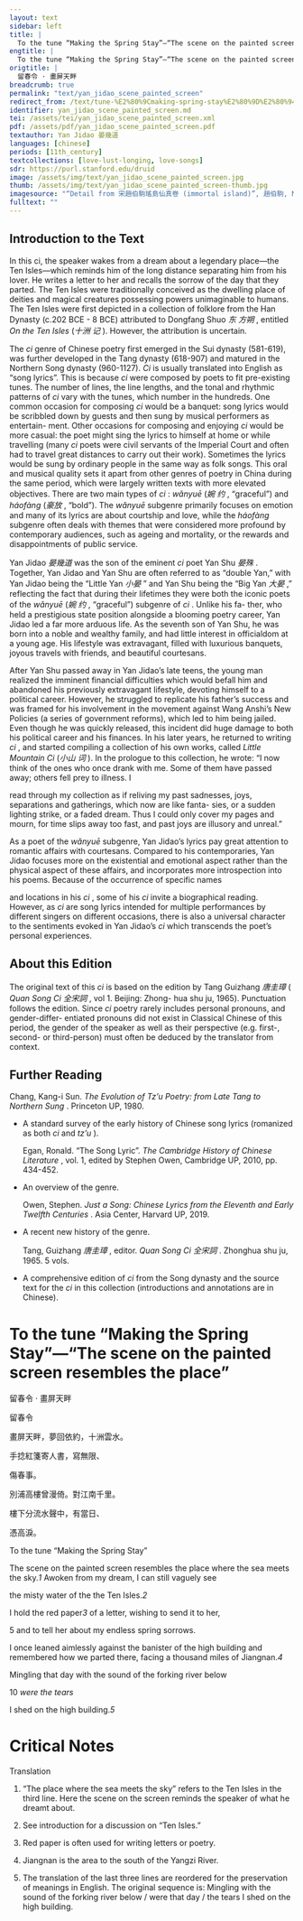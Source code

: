 ```yaml
---
layout: text
sidebar: left
title: |
  To the tune “Making the Spring Stay”—“The scene on the painted screen resembles the place” | 留春令 · 畫屏天畔
engtitle: |
  To the tune “Making the Spring Stay”—“The scene on the painted screen resembles the place”
origtitle: |
  留春令 · 畫屏天畔
breadcrumb: true
permalink: "text/yan_jidao_scene_painted_screen"
redirect_from: /text/tune-%E2%80%9Cmaking-spring-stay%E2%80%9D%E2%80%94%E2%80%9C-scene-painted-screen-resembles-place%E2%80%9D
identifier: yan_jidao_scene_painted_screen.md
tei: /assets/tei/yan_jidao_scene_painted_screen.xml
pdf: /assets/pdf/yan_jidao_scene_painted_screen.pdf
textauthor: Yan Jidao 晏幾道
languages: [chinese]
periods: [11th_century]
textcollections: [love-lust-longing, love-songs]
sdr: https://purl.stanford.edu/druid 
image: /assets/img/text/yan_jidao_scene_painted_screen.jpg
thumb: /assets/img/text/yan_jidao_scene_painted_screen-thumb.jpg
imagesource: "“Detail from 宋趙伯駒瑤島仙真卷 (immortal island)”, 趙伯駒, National Palace Museum, Accession Number: K2A001440N000000000PAB [Public Domain]"
fulltext: ""
---
```




<h2>Introduction to the Text</h2>
<p>In this ci, the speaker wakes from a dream about a legendary place—the Ten Isles—which reminds him of the long distance separating him from his lover. He writes a letter to her and recalls the sorrow of the day that they parted. The Ten Isles were traditionally conceived as the dwelling place of deities and magical creatures possessing powers unimaginable to humans. The Ten Isles were first depicted in a collection of folklore from the Han Dynasty (c.202 BCE - 8 BCE) attributed to Dongfang Shuo <em>东 方朔</em> , entitled <i> On the Ten Isles </i> (<em>十洲 记</em> ). However, the attribution is uncertain.</p>

<p>The <i> ci </i> genre of Chinese poetry first emerged in the Sui dynasty (581-619), was further developed in the Tang dynasty (618-907) and matured in the Northern Song dynasty (960-1127). <i> Ci </i> is usually translated into English as “song lyrics”. This is because <i> ci </i> were composed by poets to fit pre-existing tunes. The number of lines, the line lengths, and the tonal and rhythmic patterns of <i> ci </i> vary with the tunes, which number in the hundreds. One common occasion for composing <i> ci </i> would be a banquet: song lyrics would be scribbled down by guests and then sung by musical performers as entertain- ment. Other occasions for composing and enjoying <i> ci </i> would be more casual: the poet might sing the lyrics to himself at home or while travelling (many <i> ci </i> poets were civil servants of the Imperial Court and often had to travel great distances to carry out their work). Sometimes the lyrics would be sung by ordinary people in the same way as folk songs. This oral and musical quality sets it apart from other genres of poetry in China during the same period, which were largely written texts with more elevated objectives. There are two main types of <i> ci</i> : <i> wǎnyuē </i> (<em>婉 约</em> , “graceful”) and <i> háofàng </i> (<em>豪放</em> , “bold”). The <i> wǎnyuē </i> subgenre primarily focuses on emotion and many of its lyrics are about courtship and love, while the <i> háofàng </i> subgenre often deals with themes that were considered more profound by contemporary audiences, such as ageing and mortality, or the rewards and disappointments of public service.</p>

<p>Yan Jidao <em>晏幾道</em> was the son of the eminent <i> ci </i> poet Yan Shu <em>晏殊</em> . Together, Yan Jidao and Yan Shu are often referred to as “double Yan,” with Yan Jidao being the “Little Yan <em>小晏</em> ” and Yan Shu being the “Big Yan <em>大晏</em> ,” reflecting the fact that during their lifetimes they were both the iconic poets of the <i> wǎnyuē </i> (<em>婉 约</em> , “graceful”) subgenre of <i> ci</i> . Unlike his fa- ther, who held a prestigious state position alongside a blooming poetry career, Yan Jidao led a far more arduous life. As the seventh son of Yan Shu, he was born into a noble and wealthy family, and had little interest in officialdom at a young age. His lifestyle was extravagant, filled with luxurious banquets, joyous travels with friends, and beautiful courtesans.</p>

<p>After Yan Shu passed away in Yan Jidao’s late teens, the young man realized the imminent financial difficulties which would befall him and abandoned his previously extravagant lifestyle, devoting himself to a political career. However, he struggled to replicate his father’s success and was framed for his involvement in the movement against Wang Anshi’s New Policies (a series of government reforms), which led to him being jailed. Even though he was quickly released, this incident did huge damage to both his political career and his finances. In his later years, he returned to writing <i> ci</i> , and started compiling a collection of his own works, called <i> Little Mountain Ci </i> (<em>小山 词</em> ). In the prologue to this collection, he wrote: “I now think of the ones who once drank with me. Some of them have passed away; others fell prey to illness. I</p>

<p>read through my collection as if reliving my past sadnesses, joys, separations and gatherings, which now are like fanta- sies, or a sudden lighting strike, or a faded dream. Thus I could only cover my pages and mourn, for time slips away too fast, and past joys are illusory and unreal.”</p>

<p>As a poet of the <i> wǎnyuē </i> subgenre, Yan Jidao’s lyrics pay great attention to romantic affairs with courtesans. Compared to his contemporaries, Yan Jidao focuses more on the existential and emotional aspect rather than the physical aspect of these affairs, and incorporates more introspection into his poems. Because of the occurrence of specific names</p>
<p>and locations in his <i> ci</i> , some of his <i> ci </i> invite a biographical reading. However, as <i> ci </i> are song lyrics intended for multiple performances by different singers on different occasions, there is also a universal character to the sentiments evoked in Yan Jidao’s <i> ci </i> which transcends the poet’s personal experiences.</p>

<h2>About this Edition</h2>
<p>The original text of this <i> ci </i> is based on the edition by Tang Guizhang <em>唐圭璋</em> (<i> Quan Song Ci </i> <em>全宋詞</em> , vol 1. Beijing: Zhong- hua shu ju, 1965). Punctuation follows the edition. Since <i> ci </i> poetry rarely includes personal pronouns, and gender-differ- entiated pronouns did not exist in Classical Chinese of this period, the gender of the speaker as well as their perspective (e.g. first-, second- or third-person) must often be deduced by the translator from context.</p>

<h2>Further Reading</h2>
<p>Chang, Kang-i Sun. <i> The Evolution of Tz’u Poetry: from Late Tang to Northern Sung</i> . Princeton UP, 1980.</p>
<ul id="l1">
<li data-list-text="•">
<p>A standard survey of the early history of Chinese song lyrics (romanized as both <em>ci</em> and <em>tz’u</em> ).</p>
<p>Egan, Ronald. “The Song Lyric”. <i> The Cambridge History of Chinese Literature</i> , vol. 1, edited by Stephen Owen, Cambridge UP, 2010, pp. 434-452.</p>
</li>
<li data-list-text="•">
<p>An overview of the genre.</p>
<p>Owen, Stephen. <i> Just a Song: Chinese Lyrics from the Eleventh and Early Twelfth Centuries</i> . Asia Center, Harvard UP, 2019.</p>
</li>
<li data-list-text="•">
<p>A recent new history of the genre.</p>
<p>Tang, Guizhang <em>唐圭璋</em> , editor. <i> Quan Song Ci </i> <em>全宋詞</em> . Zhonghua shu ju, 1965. 5 vols.</p>
</li>
<li data-list-text="•">
<p>A comprehensive edition of <em>ci</em> from the Song dynasty and the source text for the <em>ci</em> in this collection (introductions and annotations are in Chinese).</p>
</li>
</ul>
<h1>To the tune “Making the Spring Stay”—“The scene on the painted screen resembles the place”</h1>
<p>留春令 · 畫屏天畔</p>

<p>留春令</p>

<p>畫屏天畔，夢回依約，十洲雲水。</p>
<p>手捻紅箋寄人書，寫無限、</p>
<p>傷春事。</p>

<p>別浦高樓曾漫倚。對江南千里。</p>
<p>樓下分流水聲中，有當日、</p>
<p>憑高淚。</p>
<p>To the tune “Making the Spring Stay”</p>

<p>The scene on the painted screen resembles the place where the sea meets the sky.<em>1</em> Awoken from my dream, I can still vaguely see</p>
<p>the misty water of the the Ten Isles.<em>2</em></p>
<p>I hold the red paper<em>3</em> of a letter, wishing to send it to her,</p>
<p>5 and to tell her about my endless spring sorrows.</p>

<p>I once leaned aimlessly against the banister of the high building and remembered how we parted there, facing a thousand miles of Jiangnan.<em>4</em></p>
<p>Mingling that day with the sound of the forking river below</p>
<p>10 <em>were the tears</em></p>
<p>I shed on the high building.<em>5</em></p>

<h1>Critical Notes</h1>

<p>Translation</p>
<ol id="l2">
<li data-list-text="1">
<p>“The place where the sea meets the sky” refers to the Ten Isles in the third line. Here the scene on the screen reminds the speaker of what he dreamt about.</p>
</li>
<li data-list-text="2">
<p>See introduction for a discussion on “Ten Isles.”</p>
</li>
<li data-list-text="3">
<p>Red paper is often used for writing letters or poetry.</p>
</li>
<li data-list-text="4">
<p>Jiangnan is the area to the south of the Yangzi River.</p>
</li>
<li data-list-text="5">
<p>The translation of the last three lines are reordered for the preservation of meanings in English. The original sequence is: Mingling with the sound of the forking river below / were that day / the tears I shed on the high building.</p>
</li>
</ol>
